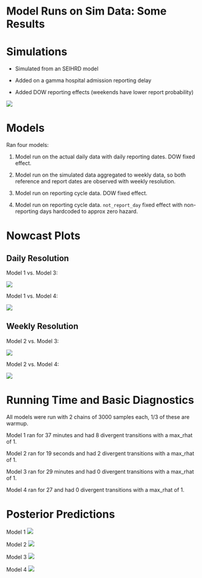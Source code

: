 # Model Runs on Sim Data: Some Results

# Simulations

- Simulated from an SEIHRD model

- Added on a gamma hospital admission reporting delay

- Added DOW reporting effects (weekends have lower report probability)

![](README_files/data.svg)

# Models

Ran four models:

1. Model run on the actual daily data with daily reporting dates. DOW fixed effect.

2. Model run on the simulated data aggregated to weekly data, so both reference and report dates are observed with weekly resolution.

3. Model run on reporting cycle data. DOW fixed effect.

4. Model run on reporting cycle data. `not_report_day` fixed effect with non-reporting days hardcoded to approx zero hazard.

# Nowcast Plots

## Daily Resolution

Model 1 vs. Model 3:

![](README_files/dailydaily_vs_DOWeff.svg)

Model 1 vs. Model 4:

![](README_files/dailydaily_vs_hardcodehzd.svg)

## Weekly Resolution

Model 2 vs. Model 3:

![](README_files/weeklyweekly_vs_DOWeff.svg)

Model 2 vs. Model 4:

![](README_files/weeklyweekly_vs_hardcodehzd.svg)


# Running Time and Basic Diagnostics

All models were run with 2 chains of 3000 samples each, 1/3 of these are warmup.

Model 1 ran for 37 minutes and had 8 divergent transitions with a max_rhat of 1.

Model 2 ran for 19 seconds and had 2 divergent transitions with a max_rhat of 1.

Model 3 ran for 29 minutes and had 0 divergent transitions with a max_rhat of 1.

Model 4 ran for 27 and had 0 divergent transitions with a max_rhat of 1.

# Posterior Predictions

Model 1
![](README_files/nowcast_daily_pp.svg)

Model 2
![](README_files/nowcast_weekly_data_pp.svg)

Model 3
![](README_files/nowcast_default_pp.svg)

Model 4
![](README_files/nowcast_hardcode_pp.svg)